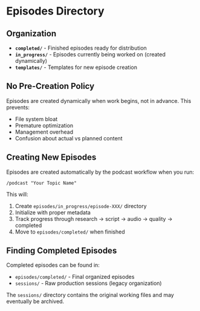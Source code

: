 # Episodes Directory

## Organization

- **`completed/`** - Finished episodes ready for distribution
- **`in_progress/`** - Episodes currently being worked on (created dynamically)
- **`templates/`** - Templates for new episode creation

## No Pre-Creation Policy

Episodes are created dynamically when work begins, not in advance. This prevents:
- File system bloat
- Premature optimization 
- Management overhead
- Confusion about actual vs planned content

## Creating New Episodes

Episodes are created automatically by the podcast workflow when you run:
```
/podcast "Your Topic Name"
```

This will:
1. Create `episodes/in_progress/episode-XXX/` directory
2. Initialize with proper metadata
3. Track progress through research → script → audio → quality → completed
4. Move to `episodes/completed/` when finished

## Finding Completed Episodes

Completed episodes can be found in:
- `episodes/completed/` - Final organized episodes
- `sessions/` - Raw production sessions (legacy organization)

The `sessions/` directory contains the original working files and may eventually be archived.